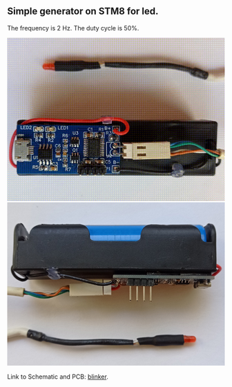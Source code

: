## Simple generator on STM8 for led.

The frequency is 2 Hz.
The duty cycle is 50%.

<img src="https://github.com/kvark85/blinker/raw/master/Images/Blinker.gif" >

<img src="https://github.com/kvark85/blinker/raw/master/Images/Battery.jpg" >

Link to Schematic and PCB: [blinker](https://oshwlab.com/kvark1985/blinker).
